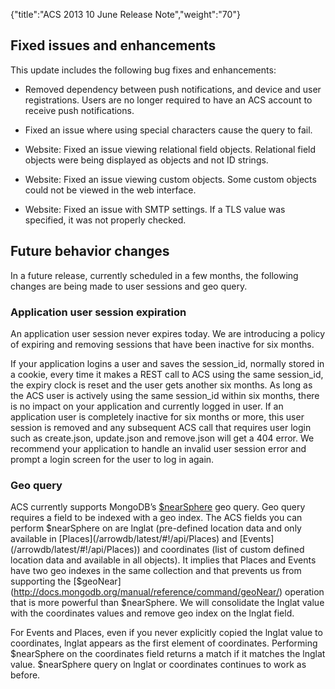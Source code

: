 {"title":"ACS 2013 10 June Release Note","weight":"70"} 

## Fixed issues and enhancements

This update includes the following bug fixes and enhancements:

*   Removed dependency between push notifications, and device and user registrations. Users are no longer required to have an ACS account to receive push notifications.
    
*   Fixed an issue where using special characters cause the query to fail.
    
*   Website: Fixed an issue viewing relational field objects. Relational field objects were being displayed as objects and not ID strings.
    
*   Website: Fixed an issue viewing custom objects. Some custom objects could not be viewed in the web interface.
    
*   Website: Fixed an issue with SMTP settings. If a TLS value was specified, it was not properly checked.
    

## Future behavior changes

In a future release, currently scheduled in a few months, the following changes are being made to user sessions and geo query.

### Application user session expiration

An application user session never expires today. We are introducing a policy of expiring and removing sessions that have been inactive for six months.

If your application logins a user and saves the session\_id, normally stored in a cookie, every time it makes a REST call to ACS using the same session\_id, the expiry clock is reset and the user gets another six months. As long as the ACS user is actively using the same session\_id within six months, there is no impact on your application and currently logged in user. If an application user is completely inactive for six months or more, this user session is removed and any subsequent ACS call that requires user login such as create.json, update.json and remove.json will get a 404 error. We recommend your application to handle an invalid user session error and prompt a login screen for the user to log in again.

### Geo query

ACS currently supports MongoDB’s [$nearSphere](http://docs.mongodb.org/manual/reference/operator/nearSphere/) geo query. Geo query requires a field to be indexed with a geo index. The ACS fields you can perform $nearSphere on are lnglat (pre-defined location data and only available in [Places](/arrowdb/latest/#!/api/Places) and [Events](/arrowdb/latest/#!/api/Places)) and coordinates (list of custom defined location data and available in all objects). It implies that Places and Events have two geo indexes in the same collection and that prevents us from supporting the [$geoNear](http://docs.mongodb.org/manual/reference/command/geoNear/) operation that is more powerful than $nearSphere. We will consolidate the lnglat value with the coordinates values and remove geo index on the lnglat field.

For Events and Places, even if you never explicitly copied the lnglat value to coordinates, lnglat appears as the first element of coordinates. Performing $nearSphere on the coordinates field returns a match if it matches the lnglat value. $nearSphere query on lnglat or coordinates continues to work as before.